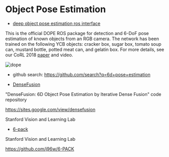 # Object Pose Estimation

- [deep object pose estimation ros interface](https://github.com/NVlabs/Deep_Object_Pose)

This is the official DOPE ROS package for detection and 6-DoF pose estimation of known objects from an RGB camera. The network has been trained on the following YCB objects: cracker box, sugar box, tomato soup can, mustard bottle, potted meat can, and gelatin box. For more details, see our CoRL 2018 [paper](https://arxiv.org/pdf/1809.10790.pdf) and video.

![dope](https://github.com/NVlabs/Deep_Object_Pose/blob/master/dope_objects.png)


- github search: https://github.com/search?q=6d+pose+estimation

- [DenseFusion](https://github.com/j96w/DenseFusion)

"DenseFusion: 6D Object Pose Estimation by Iterative Dense Fusion" code repository

https://sites.google.com/view/densefusion

 Stanford Vision and Learning Lab 

 - [6-pack](https://sites.google.com/view/6packtracking)

Stanford Vision and Learning Lab 

https://github.com/j96w/6-PACK
